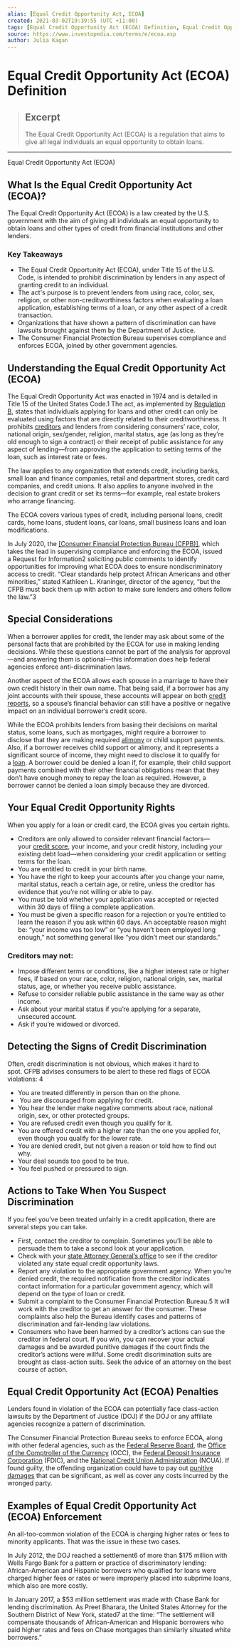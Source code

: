 ```yaml
---
alias: [Equal Credit Opportunity Act, ECOA]
created: 2021-03-02T19:39:55 (UTC +11:00)
tags: [Equal Credit Opportunity Act (ECOA) Definition, Equal Credit Opportunity Act (ECOA)]
source: https://www.investopedia.com/terms/e/ecoa.asp
author: Julia Kagan
---
```


# Equal Credit Opportunity Act (ECOA) Definition

> ## Excerpt
> The Equal Credit Opportunity Act (ECOA) is a regulation that aims to give all legal individuals an equal opportunity to obtain loans.

---

Equal Credit Opportunity Act (ECOA)
## What Is the Equal Credit Opportunity Act (ECOA)?

The Equal Credit Opportunity Act (ECOA) is a law created by the U.S. government with the aim of giving all individuals an equal opportunity to obtain loans and other types of credit from financial institutions and other lenders.

### Key Takeaways

-   The Equal Credit Opportunity Act (ECOA), under Title 15 of the U.S. Code, is intended to prohibit discrimination by lenders in any aspect of granting credit to an individual.
-   The act's purpose is to prevent lenders from using race, color, sex, religion, or other non-creditworthiness factors when evaluating a loan application, establishing terms of a loan, or any other aspect of a credit transaction.
-   Organizations that have shown a pattern of discrimination can have lawsuits brought against them by the Department of Justice.
-   The Consumer Financial Protection Bureau supervises compliance and enforces ECOA, joined by other government agencies.

## Understanding the Equal Credit Opportunity Act (ECOA)

The Equal Credit Opportunity Act was enacted in 1974 and is detailed in Title 15 of the United States Code.1 The act, as implemented by [Regulation B](https://www.investopedia.com/terms/r/regulation-b.asp), states that individuals applying for loans and other credit can only be evaluated using factors that are directly related to their creditworthiness. It prohibits [creditors](https://www.investopedia.com/terms/c/creditor.asp) and lenders from considering consumers’ race, color, national origin, sex/gender, religion, marital status, age (as long as they’re old enough to sign a contract) or their receipt of public assistance for any aspect of lending—from approving the application to setting terms of the loan, such as interest rate or fees. 

The law applies to any organization that extends credit, including banks, small loan and finance companies, retail and department stores, credit card companies, and credit unions. It also applies to anyone involved in the decision to grant credit or set its terms—for example, real estate brokers who arrange financing. 

The ECOA covers various types of credit, including personal loans, credit cards, home loans, student loans, car loans, small business loans and loan modifications.

In July 2020, the [[Consumer Financial Protection Bureau (CFPB)]](https://www.investopedia.com/terms/c/consumer-financial-protection-bureau-cfpb.asp), which takes the lead in supervising compliance and enforcing the ECOA, issued a Request for Information2 soliciting public comments to identify opportunities for improving what ECOA does to ensure nondiscriminatory access to credit. “Clear standards help protect African Americans and other minorities,” stated Kathleen L. Kraninger, director of the agency, “but the CFPB must back them up with action to make sure lenders and others follow the law.”3 

## Special Considerations

When a borrower applies for credit, the lender may ask about some of the personal facts that are prohibited by the ECOA for use in making lending decisions. While these questions cannot be part of the analysis for approval—and answering them is optional—this information does help federal agencies enforce anti-discrimination laws.

Another aspect of the ECOA allows each spouse in a marriage to have their own credit history in their own name. That being said, if a borrower has any joint accounts with their spouse, these accounts will appear on both [credit reports](https://www.investopedia.com/terms/c/creditreport.asp), so a spouse’s financial behavior can still have a positive or negative impact on an individual borrower’s credit score.

While the ECOA prohibits lenders from basing their decisions on marital status, some loans, such as mortgages, might require a borrower to disclose that they are making required [alimony](https://www.investopedia.com/terms/a/alimony.asp) or child support payments. Also, if a borrower receives child support or alimony, and it represents a significant source of income, they might need to disclose it to qualify for a [loan](https://www.investopedia.com/terms/l/loan.asp). A borrower could be denied a loan if, for example, their child support payments combined with their other financial obligations mean that they don’t have enough money to repay the loan as required. However, a borrower cannot be denied a loan simply because they are divorced.

## Your Equal Credit Opportunity Rights

When you apply for a loan or credit card, the ECOA gives you certain rights.

-   Creditors are only allowed to consider relevant financial factors—your [credit score](https://www.investopedia.com/terms/c/credit_score.asp), your income, and your credit history, including your existing debt load—when considering your credit application or setting terms for the loan.
-   You are entitled to credit in your birth name. 
-   You have the right to keep your accounts after you change your name, marital status, reach a certain age, or retire, unless the creditor has evidence that you’re not willing or able to pay.
-   You must be told whether your application was accepted or rejected within 30 days of filing a complete application.
-   You must be given a specific reason for a rejection or you’re entitled to learn the reason if you ask within 60 days. An acceptable reason might be: “your income was too low” or “you haven’t been employed long enough,” not something general like “you didn’t meet our standards.”

### Creditors may not: 

-   Impose different terms or conditions, like a higher interest rate or higher fees, if based on your race, color, religion, national origin, sex, marital status, age, or whether you receive public assistance.
-   Refuse to consider reliable public assistance in the same way as other income.
-   Ask about your marital status if you’re applying for a separate, unsecured account.
-   Ask if you’re widowed or divorced.

## Detecting the Signs of Credit Discrimination

Often, credit discrimination is not obvious, which makes it hard to spot. CFPB advises consumers to be alert to these red flags of ECOA violations: 4

-   You are treated differently in person than on the phone.
-    You are discouraged from applying for credit.
-   You hear the lender make negative comments about race, national origin, sex, or other protected groups.
-   You are refused credit even though you qualify for it.
-   You are offered credit with a higher rate than the one you applied for, even though you qualify for the lower rate.
-   You are denied credit, but not given a reason or told how to find out why.
-   Your deal sounds too good to be true.
-   You feel pushed or pressured to sign.

## Actions to Take When You Suspect Discrimination

If you feel you’ve been treated unfairly in a credit application, there are several steps you can take. 

-   First, contact the creditor to complain. Sometimes you’ll be able to persuade them to take a second look at your application.
-   Check with your [state Attorney General’s office](http://www.naag.org/) to see if the creditor violated any state equal credit opportunity laws.
-   Report any violation to the appropriate government agency. When you’re denied credit, the required notification from the creditor indicates contact information for a particular government agency, which will depend on the type of loan or credit. 
-   Submit a complaint to the Consumer Financial Protection Bureau.5 It will work with the creditor to get an answer for the consumer. These complaints also help the Bureau identify cases and patterns of discrimination and fair-lending law violations. 
-   Consumers who have been harmed by a creditor’s actions can sue the creditor in federal court. If you win, you can recover your actual damages and be awarded punitive damages if the court finds the creditor’s actions were willful. Some credit discrimination suits are brought as class-action suits. Seek the advice of an attorney on the best course of action.

## Equal Credit Opportunity Act (ECOA) Penalties

Lenders found in violation of the ECOA can potentially face class-action lawsuits by the Department of Justice (DOJ) if the DOJ or any affiliate agencies recognize a pattern of discrimination.

The Consumer Financial Protection Bureau seeks to enforce ECOA, along with other federal agencies, such as the [Federal Reserve Board](https://www.investopedia.com/terms/f/frb.asp), the [Office of the Comptroller of the Currency](https://www.investopedia.com/terms/o/office-comptroller-currency-occ.asp) (OCC), the [Federal Deposit Insurance Corporation](https://www.investopedia.com/terms/f/fdic.asp) (FDIC), and the [National Credit Union Administration](https://www.investopedia.com/terms/n/ncua.asp) (NCUA). If found guilty, the offending organization could have to pay out [punitive damages](https://www.investopedia.com/terms/p/punitive-damages.asp) that can be significant, as well as cover any costs incurred by the wronged party.

## Examples of Equal Credit Opportunity Act (ECOA) Enforcement

An all-too-common violation of the ECOA is charging higher rates or fees to minority applicants. That was the issue in these two cases. 

In July 2012, the DOJ reached a settlement6 of more than $175 million with Wells Fargo Bank for a pattern or practice of discriminatory lending: African-American and Hispanic borrowers who qualified for loans were charged higher fees or rates or were improperly placed into subprime loans, which also are more costly.

In January 2017, a $53 million settlement was made with Chase Bank for lending discrimination. As Preet Bharara, the United States Attorney for the Southern District of New York, stated7 at the time: “The settlement will compensate thousands of African-American and Hispanic borrowers who paid higher rates and fees on Chase mortgages than similarly situated white borrowers.”
